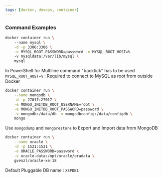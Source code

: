 ```yaml
---
tags: [docker, devops, container]
---
```


### Command Examples

````bash
docker container run \ 
	--name mysql \
	-d -p 3306:3306 \
	-e MYSQL_ROOT_PASSWORD=password -e MYSQL_ROOT_HOST=%
	-v mysqldata:/var/lib/mysql \
	mysql
````

In PowerShell for Multiline command "backtick" has to be used  
`MYSQL_ROOT_HOST=%` : Required to connect to MySQL as root from outside Docker

````bash
docker container run \
	--name mongodb \
	-d -p 27017:27017 \
	-e MONGO_INITDB_ROOT_USERNAME=root \
	-e MONGO_INITDB_ROOT_PASSWORD=password \
	-v mongodb:/data/db -v mongodbconfig:/data/configdb \
	mongo
````

Use `mongodump` and `mongorestore` to Export and Import data from MongoDB

````bash
docker container run \
	--name oracle \
	-d -p 1521:1521 \
	-e ORACLE_PASSWORD=password \
	-v oracle-data:/opt/oracle/oradata \
	gvenzl/oracle-xe:18
````

Default Pluggable DB name : `XEPDB1`
